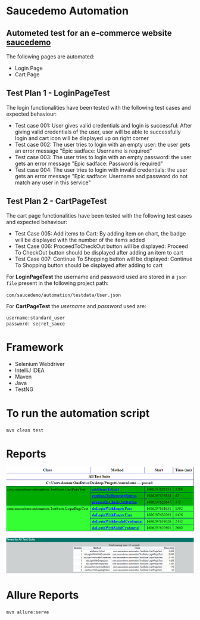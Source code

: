 # Saucedemo Automation

## Autometed test for an e-commerce website [saucedemo](https://www.saucedemo.com)

The following pages are automated:

* Login Page
* Cart Page


## Test Plan 1 - LoginPageTest

The login functionalities have been tested with the following test cases and expected behaviour:
  * Test case 001: User gives valid credentials and login is successful: After giving valid credentials of the user, user will be able to successfully login and 
    cart icon will be displayed up on right corner
  * Test case 002: The user tries to login with an empty user: the user gets an error message "Epic sadface: Username is required"
  * Test case 003: The user tries to login with an empty password: the user gets an error message "Epic sadface: Password is required"
  * Test case 004: The user tries to login with invalid credentials: the user gets an error message "Epic sadface: Username and password do not match any user in this service"

## Test Plan 2 - CartPageTest

The cart page functionalities have been tested with the following test cases and expected behaviour:
  * Test Case 005: Add items to Cart: By adding item on chart, the badge will be displayed with the number of the items added
  * Test Case 006: ProceedToCheckOut button will be displayed: Proceed To CheckOut button should be displayed after adding an item to cart
  * Test Case 007: Continue To Shopping button will be displayed: Continue To Shopping button should be displayed after adding to cart

For **LoginPageTest** the username and password used are stored in a `json file` present in the following project path:

`com/saucedemo/automation/testdata/User.json`

For **CartPageTest** the _username_ and _password_ used are:

```
username:standard_user
password: secret_sauce
```

# Framework

* Selenium Webdriver
* IntelliJ IDEA
* Maven
* Java
* TestNG

# To run the automation script

`mvn clean test
`

# Reports

![TestSuite Report](src/test/java/com/saucedemo/automation/output/TestSuite_Report.png)

![ Times for TestSuite](src/test/java/com/saucedemo/automation/output/Times_TestSuite.png)

# Allure Reports

`mvn allure:serve
`
